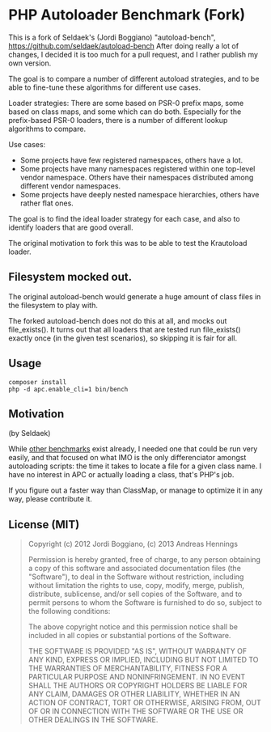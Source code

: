 # PHP Autoloader Benchmark (Fork)

This is a fork of Seldaek's (Jordi Boggiano) "autoload-bench",
https://github.com/seldaek/autoload-bench
After doing really a lot of changes, I decided it is too much for a pull
request, and I rather publish my own version.

The goal is to compare a number of different autoload strategies, and to be
able to fine-tune these algorithms for different use cases.

Loader strategies:
There are some based on PSR-0 prefix maps, some based on class maps, and some
which can do both.
Especially for the prefix-based PSR-0 loaders, there is a number of different
lookup algorithms to compare.

Use cases:
* Some projects have few registered namespaces, others have a lot.
* Some projects have many namespaces registered within one top-level vendor
  namespace. Others have their namespaces distributed among different vendor
  namespaces.
* Some projects have deeply nested namespace hierarchies, others have rather flat
  ones.

The goal is to find the ideal loader strategy for each case, and also to
identify loaders that are good overall.

The original motivation to fork this was to be able to test the Krautoload
loader.

## Filesystem mocked out.

The original autoload-bench would generate a huge amount of class files in the
filesystem to play with.

The forked autoload-bench does not do this at all, and mocks out file_exists().
It turns out that all loaders that are tested run file_exists() exactly once
(in the given test scenarios), so skipping it is fair for all.


## Usage

    composer install
    php -d apc.enable_cli=1 bin/bench


## Motivation

(by Seldaek)

While [other benchmarks](http://mwop.net/blog/245-Autoloading-Benchmarks.html)
exist already, I needed one that could be run very easily, and that focused on
what IMO is the only differenciator amongst autoloading scripts: the time it takes
to locate a file for a given class name. I have no interest in APC or actually
loading a class, that's PHP's job.

If you figure out a faster way than ClassMap, or manage to optimize it in
any way, please contribute it.

## License (MIT)

> Copyright (c) 2012 Jordi Boggiano, (c) 2013 Andreas Hennings
>
> Permission is hereby granted, free of charge, to any person obtaining a copy
> of this software and associated documentation files (the "Software"), to deal
> in the Software without restriction, including without limitation the rights
> to use, copy, modify, merge, publish, distribute, sublicense, and/or sell
> copies of the Software, and to permit persons to whom the Software is furnished
> to do so, subject to the following conditions:
>
> The above copyright notice and this permission notice shall be included in all
> copies or substantial portions of the Software.
>
> THE SOFTWARE IS PROVIDED "AS IS", WITHOUT WARRANTY OF ANY KIND, EXPRESS OR
> IMPLIED, INCLUDING BUT NOT LIMITED TO THE WARRANTIES OF MERCHANTABILITY,
> FITNESS FOR A PARTICULAR PURPOSE AND NONINFRINGEMENT. IN NO EVENT SHALL THE
> AUTHORS OR COPYRIGHT HOLDERS BE LIABLE FOR ANY CLAIM, DAMAGES OR OTHER
> LIABILITY, WHETHER IN AN ACTION OF CONTRACT, TORT OR OTHERWISE, ARISING FROM,
> OUT OF OR IN CONNECTION WITH THE SOFTWARE OR THE USE OR OTHER DEALINGS IN
> THE SOFTWARE.
